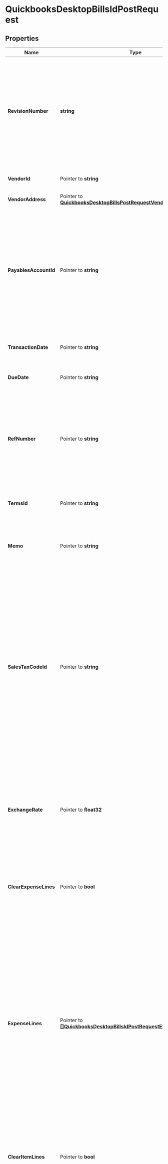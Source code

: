# QuickbooksDesktopBillsIdPostRequest

## Properties

Name | Type | Description | Notes
------------ | ------------- | ------------- | -------------
**RevisionNumber** | **string** | The current QuickBooks-assigned revision number of the bill object you are updating, which you can get by fetching the object first. Provide the most recent &#x60;revisionNumber&#x60; to ensure you&#39;re working with the latest data; otherwise, the update will return an error. | 
**VendorId** | Pointer to **string** | The vendor who sent this bill for goods or services purchased. | [optional] 
**VendorAddress** | Pointer to [**QuickbooksDesktopBillsPostRequestVendorAddress**](QuickbooksDesktopBillsPostRequestVendorAddress.md) |  | [optional] 
**PayablesAccountId** | Pointer to **string** | The Accounts-Payable (A/P) account to which this bill is assigned, used to track the amount owed. If not specified, QuickBooks Desktop will use its default A/P account.  **IMPORTANT**: If this bill is linked to other transactions, this A/P account must match the &#x60;payablesAccount&#x60; used in those other transactions. | [optional] 
**TransactionDate** | Pointer to **string** | The date of this bill, in ISO 8601 format (YYYY-MM-DD). | [optional] 
**DueDate** | Pointer to **string** | The date by which this bill must be paid, in ISO 8601 format (YYYY-MM-DD). | [optional] 
**RefNumber** | Pointer to **string** | The case-sensitive user-defined reference number for this bill, which can be used to identify the transaction in QuickBooks. This value is not required to be unique and can be arbitrarily changed by the QuickBooks user. | [optional] 
**TermsId** | Pointer to **string** | The bill&#39;s payment terms, defining when payment is due and any applicable discounts. | [optional] 
**Memo** | Pointer to **string** | A memo or note for this bill that appears in the Accounts-Payable register and in reports that include this bill. | [optional] 
**SalesTaxCodeId** | Pointer to **string** | The sales-tax code for this bill, determining whether it is taxable or non-taxable. If set, this overrides any sales-tax codes defined on the vendor. This can be overridden on the bill&#39;s individual lines.  Default codes include \&quot;Non\&quot; (non-taxable) and \&quot;Tax\&quot; (taxable), but custom codes can also be created in QuickBooks. If QuickBooks is not set up to charge sales tax (via the \&quot;Do You Charge Sales Tax?\&quot; preference), it will assign the default non-taxable code to all sales. | [optional] 
**ExchangeRate** | Pointer to **float32** | The market exchange rate between this bill&#39;s currency and the home currency in QuickBooks at the time of this transaction. Represented as a decimal value (e.g., 1.2345 for 1 EUR &#x3D; 1.2345 USD if USD is the home currency). | [optional] 
**ClearExpenseLines** | Pointer to **bool** | When &#x60;true&#x60;, removes all existing expense lines associated with this bill. To modify or add individual expense lines, use the field &#x60;expenseLines&#x60; instead. | [optional] 
**ExpenseLines** | Pointer to [**[]QuickbooksDesktopBillsIdPostRequestExpenseLinesInner**](QuickbooksDesktopBillsIdPostRequestExpenseLinesInner.md) | The bill&#39;s expense lines, each representing one line in this expense.  **IMPORTANT**:  1. Including this array in your update request will **REPLACE** all existing expense lines for the bill with this array. To keep any existing expense lines, you must include them in this array even if they have not changed. **Any expense lines not included will be removed.**  2. To add a new expense line, include it here with the &#x60;id&#x60; field set to &#x60;-1&#x60;.  3. If you do not wish to modify any expense lines, omit this field entirely to keep them unchanged. | [optional] 
**ClearItemLines** | Pointer to **bool** | When &#x60;true&#x60;, removes all existing item lines associated with this bill. To modify or add individual item lines, use the field &#x60;itemLines&#x60; instead. | [optional] 
**ItemLines** | Pointer to [**[]QuickbooksDesktopBillsIdPostRequestItemLinesInner**](QuickbooksDesktopBillsIdPostRequestItemLinesInner.md) | The bill&#39;s item lines, each representing the purchase of a specific item or service.  **IMPORTANT**:  1. Including this array in your update request will **REPLACE** all existing item lines for the bill with this array. To keep any existing item lines, you must include them in this array even if they have not changed. **Any item lines not included will be removed.**  2. To add a new item line, include it here with the &#x60;id&#x60; field set to &#x60;-1&#x60;.  3. If you do not wish to modify any item lines, omit this field entirely to keep them unchanged. | [optional] 
**ItemLineGroups** | Pointer to [**[]QuickbooksDesktopBillsIdPostRequestItemLineGroupsInner**](QuickbooksDesktopBillsIdPostRequestItemLineGroupsInner.md) | The bill&#39;s item group lines, each representing a predefined set of items bundled together because they are commonly purchased together or grouped for faster entry.  **IMPORTANT**:  1. Including this array in your update request will **REPLACE** all existing item group lines for the bill with this array. To keep any existing item group lines, you must include them in this array even if they have not changed. **Any item group lines not included will be removed.**  2. To add a new item group line, include it here with the &#x60;id&#x60; field set to &#x60;-1&#x60;.  3. If you do not wish to modify any item group lines, omit this field entirely to keep them unchanged. | [optional] 

## Methods

### NewQuickbooksDesktopBillsIdPostRequest

`func NewQuickbooksDesktopBillsIdPostRequest(revisionNumber string, ) *QuickbooksDesktopBillsIdPostRequest`

NewQuickbooksDesktopBillsIdPostRequest instantiates a new QuickbooksDesktopBillsIdPostRequest object
This constructor will assign default values to properties that have it defined,
and makes sure properties required by API are set, but the set of arguments
will change when the set of required properties is changed

### NewQuickbooksDesktopBillsIdPostRequestWithDefaults

`func NewQuickbooksDesktopBillsIdPostRequestWithDefaults() *QuickbooksDesktopBillsIdPostRequest`

NewQuickbooksDesktopBillsIdPostRequestWithDefaults instantiates a new QuickbooksDesktopBillsIdPostRequest object
This constructor will only assign default values to properties that have it defined,
but it doesn't guarantee that properties required by API are set

### GetRevisionNumber

`func (o *QuickbooksDesktopBillsIdPostRequest) GetRevisionNumber() string`

GetRevisionNumber returns the RevisionNumber field if non-nil, zero value otherwise.

### GetRevisionNumberOk

`func (o *QuickbooksDesktopBillsIdPostRequest) GetRevisionNumberOk() (*string, bool)`

GetRevisionNumberOk returns a tuple with the RevisionNumber field if it's non-nil, zero value otherwise
and a boolean to check if the value has been set.

### SetRevisionNumber

`func (o *QuickbooksDesktopBillsIdPostRequest) SetRevisionNumber(v string)`

SetRevisionNumber sets RevisionNumber field to given value.


### GetVendorId

`func (o *QuickbooksDesktopBillsIdPostRequest) GetVendorId() string`

GetVendorId returns the VendorId field if non-nil, zero value otherwise.

### GetVendorIdOk

`func (o *QuickbooksDesktopBillsIdPostRequest) GetVendorIdOk() (*string, bool)`

GetVendorIdOk returns a tuple with the VendorId field if it's non-nil, zero value otherwise
and a boolean to check if the value has been set.

### SetVendorId

`func (o *QuickbooksDesktopBillsIdPostRequest) SetVendorId(v string)`

SetVendorId sets VendorId field to given value.

### HasVendorId

`func (o *QuickbooksDesktopBillsIdPostRequest) HasVendorId() bool`

HasVendorId returns a boolean if a field has been set.

### GetVendorAddress

`func (o *QuickbooksDesktopBillsIdPostRequest) GetVendorAddress() QuickbooksDesktopBillsPostRequestVendorAddress`

GetVendorAddress returns the VendorAddress field if non-nil, zero value otherwise.

### GetVendorAddressOk

`func (o *QuickbooksDesktopBillsIdPostRequest) GetVendorAddressOk() (*QuickbooksDesktopBillsPostRequestVendorAddress, bool)`

GetVendorAddressOk returns a tuple with the VendorAddress field if it's non-nil, zero value otherwise
and a boolean to check if the value has been set.

### SetVendorAddress

`func (o *QuickbooksDesktopBillsIdPostRequest) SetVendorAddress(v QuickbooksDesktopBillsPostRequestVendorAddress)`

SetVendorAddress sets VendorAddress field to given value.

### HasVendorAddress

`func (o *QuickbooksDesktopBillsIdPostRequest) HasVendorAddress() bool`

HasVendorAddress returns a boolean if a field has been set.

### GetPayablesAccountId

`func (o *QuickbooksDesktopBillsIdPostRequest) GetPayablesAccountId() string`

GetPayablesAccountId returns the PayablesAccountId field if non-nil, zero value otherwise.

### GetPayablesAccountIdOk

`func (o *QuickbooksDesktopBillsIdPostRequest) GetPayablesAccountIdOk() (*string, bool)`

GetPayablesAccountIdOk returns a tuple with the PayablesAccountId field if it's non-nil, zero value otherwise
and a boolean to check if the value has been set.

### SetPayablesAccountId

`func (o *QuickbooksDesktopBillsIdPostRequest) SetPayablesAccountId(v string)`

SetPayablesAccountId sets PayablesAccountId field to given value.

### HasPayablesAccountId

`func (o *QuickbooksDesktopBillsIdPostRequest) HasPayablesAccountId() bool`

HasPayablesAccountId returns a boolean if a field has been set.

### GetTransactionDate

`func (o *QuickbooksDesktopBillsIdPostRequest) GetTransactionDate() string`

GetTransactionDate returns the TransactionDate field if non-nil, zero value otherwise.

### GetTransactionDateOk

`func (o *QuickbooksDesktopBillsIdPostRequest) GetTransactionDateOk() (*string, bool)`

GetTransactionDateOk returns a tuple with the TransactionDate field if it's non-nil, zero value otherwise
and a boolean to check if the value has been set.

### SetTransactionDate

`func (o *QuickbooksDesktopBillsIdPostRequest) SetTransactionDate(v string)`

SetTransactionDate sets TransactionDate field to given value.

### HasTransactionDate

`func (o *QuickbooksDesktopBillsIdPostRequest) HasTransactionDate() bool`

HasTransactionDate returns a boolean if a field has been set.

### GetDueDate

`func (o *QuickbooksDesktopBillsIdPostRequest) GetDueDate() string`

GetDueDate returns the DueDate field if non-nil, zero value otherwise.

### GetDueDateOk

`func (o *QuickbooksDesktopBillsIdPostRequest) GetDueDateOk() (*string, bool)`

GetDueDateOk returns a tuple with the DueDate field if it's non-nil, zero value otherwise
and a boolean to check if the value has been set.

### SetDueDate

`func (o *QuickbooksDesktopBillsIdPostRequest) SetDueDate(v string)`

SetDueDate sets DueDate field to given value.

### HasDueDate

`func (o *QuickbooksDesktopBillsIdPostRequest) HasDueDate() bool`

HasDueDate returns a boolean if a field has been set.

### GetRefNumber

`func (o *QuickbooksDesktopBillsIdPostRequest) GetRefNumber() string`

GetRefNumber returns the RefNumber field if non-nil, zero value otherwise.

### GetRefNumberOk

`func (o *QuickbooksDesktopBillsIdPostRequest) GetRefNumberOk() (*string, bool)`

GetRefNumberOk returns a tuple with the RefNumber field if it's non-nil, zero value otherwise
and a boolean to check if the value has been set.

### SetRefNumber

`func (o *QuickbooksDesktopBillsIdPostRequest) SetRefNumber(v string)`

SetRefNumber sets RefNumber field to given value.

### HasRefNumber

`func (o *QuickbooksDesktopBillsIdPostRequest) HasRefNumber() bool`

HasRefNumber returns a boolean if a field has been set.

### GetTermsId

`func (o *QuickbooksDesktopBillsIdPostRequest) GetTermsId() string`

GetTermsId returns the TermsId field if non-nil, zero value otherwise.

### GetTermsIdOk

`func (o *QuickbooksDesktopBillsIdPostRequest) GetTermsIdOk() (*string, bool)`

GetTermsIdOk returns a tuple with the TermsId field if it's non-nil, zero value otherwise
and a boolean to check if the value has been set.

### SetTermsId

`func (o *QuickbooksDesktopBillsIdPostRequest) SetTermsId(v string)`

SetTermsId sets TermsId field to given value.

### HasTermsId

`func (o *QuickbooksDesktopBillsIdPostRequest) HasTermsId() bool`

HasTermsId returns a boolean if a field has been set.

### GetMemo

`func (o *QuickbooksDesktopBillsIdPostRequest) GetMemo() string`

GetMemo returns the Memo field if non-nil, zero value otherwise.

### GetMemoOk

`func (o *QuickbooksDesktopBillsIdPostRequest) GetMemoOk() (*string, bool)`

GetMemoOk returns a tuple with the Memo field if it's non-nil, zero value otherwise
and a boolean to check if the value has been set.

### SetMemo

`func (o *QuickbooksDesktopBillsIdPostRequest) SetMemo(v string)`

SetMemo sets Memo field to given value.

### HasMemo

`func (o *QuickbooksDesktopBillsIdPostRequest) HasMemo() bool`

HasMemo returns a boolean if a field has been set.

### GetSalesTaxCodeId

`func (o *QuickbooksDesktopBillsIdPostRequest) GetSalesTaxCodeId() string`

GetSalesTaxCodeId returns the SalesTaxCodeId field if non-nil, zero value otherwise.

### GetSalesTaxCodeIdOk

`func (o *QuickbooksDesktopBillsIdPostRequest) GetSalesTaxCodeIdOk() (*string, bool)`

GetSalesTaxCodeIdOk returns a tuple with the SalesTaxCodeId field if it's non-nil, zero value otherwise
and a boolean to check if the value has been set.

### SetSalesTaxCodeId

`func (o *QuickbooksDesktopBillsIdPostRequest) SetSalesTaxCodeId(v string)`

SetSalesTaxCodeId sets SalesTaxCodeId field to given value.

### HasSalesTaxCodeId

`func (o *QuickbooksDesktopBillsIdPostRequest) HasSalesTaxCodeId() bool`

HasSalesTaxCodeId returns a boolean if a field has been set.

### GetExchangeRate

`func (o *QuickbooksDesktopBillsIdPostRequest) GetExchangeRate() float32`

GetExchangeRate returns the ExchangeRate field if non-nil, zero value otherwise.

### GetExchangeRateOk

`func (o *QuickbooksDesktopBillsIdPostRequest) GetExchangeRateOk() (*float32, bool)`

GetExchangeRateOk returns a tuple with the ExchangeRate field if it's non-nil, zero value otherwise
and a boolean to check if the value has been set.

### SetExchangeRate

`func (o *QuickbooksDesktopBillsIdPostRequest) SetExchangeRate(v float32)`

SetExchangeRate sets ExchangeRate field to given value.

### HasExchangeRate

`func (o *QuickbooksDesktopBillsIdPostRequest) HasExchangeRate() bool`

HasExchangeRate returns a boolean if a field has been set.

### GetClearExpenseLines

`func (o *QuickbooksDesktopBillsIdPostRequest) GetClearExpenseLines() bool`

GetClearExpenseLines returns the ClearExpenseLines field if non-nil, zero value otherwise.

### GetClearExpenseLinesOk

`func (o *QuickbooksDesktopBillsIdPostRequest) GetClearExpenseLinesOk() (*bool, bool)`

GetClearExpenseLinesOk returns a tuple with the ClearExpenseLines field if it's non-nil, zero value otherwise
and a boolean to check if the value has been set.

### SetClearExpenseLines

`func (o *QuickbooksDesktopBillsIdPostRequest) SetClearExpenseLines(v bool)`

SetClearExpenseLines sets ClearExpenseLines field to given value.

### HasClearExpenseLines

`func (o *QuickbooksDesktopBillsIdPostRequest) HasClearExpenseLines() bool`

HasClearExpenseLines returns a boolean if a field has been set.

### GetExpenseLines

`func (o *QuickbooksDesktopBillsIdPostRequest) GetExpenseLines() []QuickbooksDesktopBillsIdPostRequestExpenseLinesInner`

GetExpenseLines returns the ExpenseLines field if non-nil, zero value otherwise.

### GetExpenseLinesOk

`func (o *QuickbooksDesktopBillsIdPostRequest) GetExpenseLinesOk() (*[]QuickbooksDesktopBillsIdPostRequestExpenseLinesInner, bool)`

GetExpenseLinesOk returns a tuple with the ExpenseLines field if it's non-nil, zero value otherwise
and a boolean to check if the value has been set.

### SetExpenseLines

`func (o *QuickbooksDesktopBillsIdPostRequest) SetExpenseLines(v []QuickbooksDesktopBillsIdPostRequestExpenseLinesInner)`

SetExpenseLines sets ExpenseLines field to given value.

### HasExpenseLines

`func (o *QuickbooksDesktopBillsIdPostRequest) HasExpenseLines() bool`

HasExpenseLines returns a boolean if a field has been set.

### GetClearItemLines

`func (o *QuickbooksDesktopBillsIdPostRequest) GetClearItemLines() bool`

GetClearItemLines returns the ClearItemLines field if non-nil, zero value otherwise.

### GetClearItemLinesOk

`func (o *QuickbooksDesktopBillsIdPostRequest) GetClearItemLinesOk() (*bool, bool)`

GetClearItemLinesOk returns a tuple with the ClearItemLines field if it's non-nil, zero value otherwise
and a boolean to check if the value has been set.

### SetClearItemLines

`func (o *QuickbooksDesktopBillsIdPostRequest) SetClearItemLines(v bool)`

SetClearItemLines sets ClearItemLines field to given value.

### HasClearItemLines

`func (o *QuickbooksDesktopBillsIdPostRequest) HasClearItemLines() bool`

HasClearItemLines returns a boolean if a field has been set.

### GetItemLines

`func (o *QuickbooksDesktopBillsIdPostRequest) GetItemLines() []QuickbooksDesktopBillsIdPostRequestItemLinesInner`

GetItemLines returns the ItemLines field if non-nil, zero value otherwise.

### GetItemLinesOk

`func (o *QuickbooksDesktopBillsIdPostRequest) GetItemLinesOk() (*[]QuickbooksDesktopBillsIdPostRequestItemLinesInner, bool)`

GetItemLinesOk returns a tuple with the ItemLines field if it's non-nil, zero value otherwise
and a boolean to check if the value has been set.

### SetItemLines

`func (o *QuickbooksDesktopBillsIdPostRequest) SetItemLines(v []QuickbooksDesktopBillsIdPostRequestItemLinesInner)`

SetItemLines sets ItemLines field to given value.

### HasItemLines

`func (o *QuickbooksDesktopBillsIdPostRequest) HasItemLines() bool`

HasItemLines returns a boolean if a field has been set.

### GetItemLineGroups

`func (o *QuickbooksDesktopBillsIdPostRequest) GetItemLineGroups() []QuickbooksDesktopBillsIdPostRequestItemLineGroupsInner`

GetItemLineGroups returns the ItemLineGroups field if non-nil, zero value otherwise.

### GetItemLineGroupsOk

`func (o *QuickbooksDesktopBillsIdPostRequest) GetItemLineGroupsOk() (*[]QuickbooksDesktopBillsIdPostRequestItemLineGroupsInner, bool)`

GetItemLineGroupsOk returns a tuple with the ItemLineGroups field if it's non-nil, zero value otherwise
and a boolean to check if the value has been set.

### SetItemLineGroups

`func (o *QuickbooksDesktopBillsIdPostRequest) SetItemLineGroups(v []QuickbooksDesktopBillsIdPostRequestItemLineGroupsInner)`

SetItemLineGroups sets ItemLineGroups field to given value.

### HasItemLineGroups

`func (o *QuickbooksDesktopBillsIdPostRequest) HasItemLineGroups() bool`

HasItemLineGroups returns a boolean if a field has been set.


[[Back to Model list]](../README.md#documentation-for-models) [[Back to API list]](../README.md#documentation-for-api-endpoints) [[Back to README]](../README.md)


